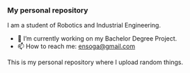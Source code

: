 ### My personal repository

I am a student of Robotics and Industrial Engineering.

- 🔭 I’m currently working on my Bachelor Degree Project.
- 📫 How to reach me: ensoga@gmail.com

This is my personal repository where I upload random things.
